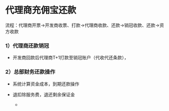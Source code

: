# 代理商充佣宝还款

流程：代理商开票→开发商收票、打款→代理商收款、还款→销冠收款、还款→资方收款

### 1）代理商还款销冠

* 开发商回款后代理商T+1打款至销冠账户（代收代还条款），

### 2）总部财务还款操作

* 系统计算资金成本，到期还款操作

* 退扣除服务费，退还剩余保证金

  * 

# 



